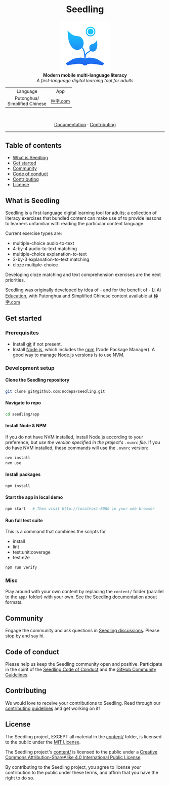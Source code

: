 <h1 align="center">Seedling</h1>

<p align="center">
  <img src="docs/.vuepress/public/images/seedling-logo-blue.svg"
    alt="seedling-logo" height="160px" width="160px"/>
  <br/>
  <b>Modern mobile multi-language literacy</b>
  <br/>
  <i>A first-language digital learning tool for adults</i>
</p>

<table align="center">
  <tr>
    <td align="center">Language</td>
    <td align="center">App</td>
  </tr>
  <tr>
    <td align="center">Putonghua/<br/>Simplified Chinese</td>
    <td align="center"><a href="https://种字.com">种字.com</a></td>
  </tr>
</table>

<br/>
<p align="center">
  <a href="https://globalseedling.com/get-started/get-started.html">Documentation</a>
  ·
  <a href="/.github/CONTRIBUTING.md">Contributing</a>
</p>
<hr>

## Table of contents <!-- omit in toc -->

- [What is Seedling](#what-is-seedling)
- [Get started](#get-started)
- [Community](#community)
- [Code of conduct](#code-of-conduct)
- [Contributing](#contributing)
- [License](#license)

## What is Seedling

Seedling is a first-language digital learning tool for adults;
a collection of literacy exercises
that bundled content can make use of
to provide lessons to learners
unfamiliar with reading the particular content language.

Current exercise types are:

- multiple-choice audio-to-text
- 4-by-4 audio-to-text matching
- multiple-choice explanation-to-text
- 3-by-3 explanation-to-text matching
- cloze multiple-choice

Developing cloze matching and text comprehension exercises
are the next priorities.

Seedling was originally developed by idea of - and for the benefit of -
[Li Ai Education](https://liaieducation.com),
with Putonghua and Simplified Chinese content
available at [种字.com](https://种字.com)

## Get started

### Prerequisites

- Install [git](https://git-scm.com) if not present.
- Install [Node.js](https://nodejs.org), which includes the
  [npm](https://www.npmjs.com/get-npm) (Node Package Manager).
  A good way to manage Node.js versions is to use
  [NVM](https://github.com/nvm-sh/nvm).

### Development setup

#### Clone the Seedling repository

```sh
git clone git@github.com:nodepa/seedling.git
```

#### Navigate to repo

```sh
cd seedling/app
```

#### Install Node & NPM

If you do not have NVM installed,
install Node.js according to your preference,
but *use the version specified in the project's `.nvmrc` file*.
If you do have NVM installed, these commands will use the `.nvmrc` version:

```sh
nvm install
nvm use
```

#### Install packages

```sh
npm install
```

#### Start the app in local demo

```sh
npm start   # Then visit http://localhost:8080 in your web browser
```

#### Run full test suite

This is a command that combines the scripts for

- install
- lint
- test:unit:coverage
- test:e2e

```sh
npm run verify
```

### Misc

Play around with your own content
by replacing the `content/` folder (parallel to the `app/` folder)
with your own.
See the [Seedling documentation](https://globalseedling.com/get-started/get-started.html)
about formats.

## Community

Engage the community and ask questions
in [Seedling discussions](https://github.com/nodepa/seedling/discussions).
Please stop by and say hi.

## Code of conduct

Please help us keep the Seedling community open and positive.
Participate in the spirit of the
[Seedling Code of Conduct](.github/CODE_OF_CONDUCT.md)
and the [GitHub Community Guidelines](
https://docs.github.com/en/github/site-policy/github-community-guidelines).

## Contributing

We would love to receive your contributions to Seedling.
Read through our [contributing guidelines](.github/CONTRIBUTING.md)
and get working on it!

## License

The Seedling project,
EXCEPT all material in the [content/](content/) folder,
is licensed to the public under the [MIT License](LICENSE.md).

The Seedling project's [content/](content/) is licensed to the public under a
[Creative Commons Attribution-ShareAlike 4.0 International Public License](
content/LICENSE.md).

By contributing to the Seedling project,
you agree to license your contribution to the public under these terms,
and affirm that you have the right to do so.
